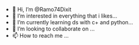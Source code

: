 - 👋 Hi, I’m @Ramo74Dixit
- 👀 I’m interested in everything that i likes...
- 🌱 I’m currently learning ds with c+ and python...
- 💞️ I’m looking to collaborate on ...
- 📫 How to reach me ...

<!---
Ramo74Dixit/Ramo74Dixit is a ✨ special ✨ repository because its `README.md` (this file) appears on your GitHub profile.
You can click the Preview link to take a look at your changes.
--->
